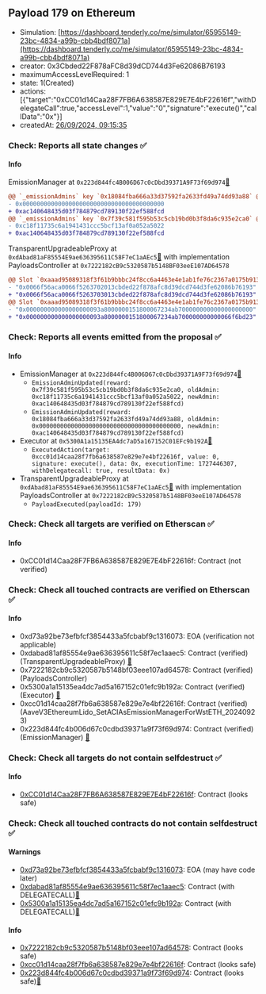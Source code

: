 ## Payload 179 on Ethereum

- Simulation: [https://dashboard.tenderly.co/me/simulator/65955149-23bc-4834-a99b-cbb4bdf8071a](https://dashboard.tenderly.co/me/simulator/65955149-23bc-4834-a99b-cbb4bdf8071a)
- creator: 0x3Cbded22F878aFC8d39dCD744d3Fe62086B76193
- maximumAccessLevelRequired: 1
- state: 1(Created)
- actions: [{"target":"0xCC01d14Caa28F7FB6A638587E829E7E4bF22616f","withDelegateCall":true,"accessLevel":1,"value":"0","signature":"execute()","callData":"0x"}]
- createdAt: [26/09/2024, 09:15:35](https://etherscan.io/tx/0x662404f1076752c9a7c606bcda06516abe6e675fefd174d791251cd1b97321b1)

### Check: Reports all state changes :white_check_mark:

#### Info


EmissionManager at `0x223d844fc4B006D67c0cDbd39371A9F73f69d974`[:ghost:](https://github.com/bgd-labs/aave-address-book "AaveV3Ethereum.EMISSION_MANAGER, AaveV3EthereumLido.EMISSION_MANAGER")
```diff
@@ `_emissionAdmins` key `0x18084fba666a33d37592fa2633fd49a74dd93a88` @@
- 0x0000000000000000000000000000000000000000
+ 0xac140648435d03f784879cd789130f22ef588fcd
@@ `_emissionAdmins` key `0x7f39c581f595b53c5cb19bd0b3f8da6c935e2ca0` @@
- 0xc18f11735c6a1941431ccc5bcf13af0a052a5022
+ 0xac140648435d03f784879cd789130f22ef588fcd
```

TransparentUpgradeableProxy at `0xdAbad81aF85554E9ae636395611C58F7eC1aAEc5`[:ghost:](https://github.com/bgd-labs/aave-address-book "GovernanceV3Ethereum.PAYLOADS_CONTROLLER") with implementation PayloadsController at `0x7222182cB9c5320587b5148BF03eeE107AD64578`
```diff
@@ Slot `0xaaad95089318f3f61b9bbbc24f8cc6a4463e4e1ab1fe76c2367a0175b9136c03` @@
- "0x0066f56aca0066f5263702013cbded22f878afc8d39dcd744d3fe62086b76193"
+ "0x0066f56aca0066f5263703013cbded22f878afc8d39dcd744d3fe62086b76193"
@@ Slot `0xaaad95089318f3f61b9bbbc24f8cc6a4463e4e1ab1fe76c2367a0175b9136c04` @@
- "0x000000000000000000093a8000000151800067234ab700000000000000000000"
+ "0x000000000000000000093a8000000151800067234ab700000000000066f6bd23"
```


### Check: Reports all events emitted from the proposal :white_check_mark:

#### Info

- EmissionManager at `0x223d844fc4B006D67c0cDbd39371A9F73f69d974`[:ghost:](https://github.com/bgd-labs/aave-address-book "AaveV3Ethereum.EMISSION_MANAGER, AaveV3EthereumLido.EMISSION_MANAGER")
  - `EmissionAdminUpdated(reward: 0x7f39c581f595b53c5cb19bd0b3f8da6c935e2ca0, oldAdmin: 0xc18f11735c6a1941431ccc5bcf13af0a052a5022, newAdmin: 0xac140648435d03f784879cd789130f22ef588fcd)`
  - `EmissionAdminUpdated(reward: 0x18084fba666a33d37592fa2633fd49a74dd93a88, oldAdmin: 0x0000000000000000000000000000000000000000, newAdmin: 0xac140648435d03f784879cd789130f22ef588fcd)`
- Executor at `0x5300A1a15135EA4dc7aD5a167152C01EFc9b192A`[:ghost:](https://github.com/bgd-labs/aave-address-book "AaveV2Ethereum.POOL_ADMIN, AaveV2EthereumAMM.POOL_ADMIN, AaveV3Ethereum.ACL_ADMIN, AaveV3EthereumLido.ACL_ADMIN, GovernanceV3Ethereum.EXECUTOR_LVL_1")
  - `ExecutedAction(target: 0xcc01d14caa28f7fb6a638587e829e7e4bf22616f, value: 0, signature: execute(), data: 0x, executionTime: 1727446307, withDelegatecall: true, resultData: 0x)`
- TransparentUpgradeableProxy at `0xdAbad81aF85554E9ae636395611C58F7eC1aAEc5`[:ghost:](https://github.com/bgd-labs/aave-address-book "GovernanceV3Ethereum.PAYLOADS_CONTROLLER") with implementation PayloadsController at `0x7222182cB9c5320587b5148BF03eeE107AD64578`
  - `PayloadExecuted(payloadId: 179)`

### Check: Check all targets are verified on Etherscan :white_check_mark:

#### Info

- 0xCC01d14Caa28F7FB6A638587E829E7E4bF22616f: Contract (not verified) 

### Check: Check all touched contracts are verified on Etherscan :white_check_mark:

#### Info

- 0xd73a92be73efbfcf3854433a5fcbabf9c1316073: EOA (verification not applicable)
- 0xdabad81af85554e9ae636395611c58f7ec1aaec5: Contract (verified) (TransparentUpgradeableProxy) [:ghost:](https://github.com/bgd-labs/aave-address-book "GovernanceV3Ethereum.PAYLOADS_CONTROLLER")
- 0x7222182cb9c5320587b5148bf03eee107ad64578: Contract (verified) (PayloadsController) 
- 0x5300a1a15135ea4dc7ad5a167152c01efc9b192a: Contract (verified) (Executor) [:ghost:](https://github.com/bgd-labs/aave-address-book "AaveV2Ethereum.POOL_ADMIN, AaveV2EthereumAMM.POOL_ADMIN, AaveV3Ethereum.ACL_ADMIN, AaveV3EthereumLido.ACL_ADMIN, GovernanceV3Ethereum.EXECUTOR_LVL_1")
- 0xcc01d14caa28f7fb6a638587e829e7e4bf22616f: Contract (verified) (AaveV3EthereumLido_SetACIAsEmissionManagerForWstETH_20240923) 
- 0x223d844fc4b006d67c0cdbd39371a9f73f69d974: Contract (verified) (EmissionManager) [:ghost:](https://github.com/bgd-labs/aave-address-book "AaveV3Ethereum.EMISSION_MANAGER, AaveV3EthereumLido.EMISSION_MANAGER")

### Check: Check all targets do not contain selfdestruct :white_check_mark:

#### Info

- [0xCC01d14Caa28F7FB6A638587E829E7E4bF22616f](https://etherscan.io/address/0xCC01d14Caa28F7FB6A638587E829E7E4bF22616f): Contract (looks safe)

### Check: Check all touched contracts do not contain selfdestruct :white_check_mark:

#### Warnings

- [0xd73a92be73efbfcf3854433a5fcbabf9c1316073](https://etherscan.io/address/0xd73a92be73efbfcf3854433a5fcbabf9c1316073): EOA (may have code later)
- [0xdabad81af85554e9ae636395611c58f7ec1aaec5](https://etherscan.io/address/0xdabad81af85554e9ae636395611c58f7ec1aaec5): Contract (with DELEGATECALL)[:ghost:](https://github.com/bgd-labs/aave-address-book "GovernanceV3Ethereum.PAYLOADS_CONTROLLER")
- [0x5300a1a15135ea4dc7ad5a167152c01efc9b192a](https://etherscan.io/address/0x5300a1a15135ea4dc7ad5a167152c01efc9b192a): Contract (with DELEGATECALL)[:ghost:](https://github.com/bgd-labs/aave-address-book "AaveV2Ethereum.POOL_ADMIN, AaveV2EthereumAMM.POOL_ADMIN, AaveV3Ethereum.ACL_ADMIN, AaveV3EthereumLido.ACL_ADMIN, GovernanceV3Ethereum.EXECUTOR_LVL_1")

#### Info

- [0x7222182cb9c5320587b5148bf03eee107ad64578](https://etherscan.io/address/0x7222182cb9c5320587b5148bf03eee107ad64578): Contract (looks safe)
- [0xcc01d14caa28f7fb6a638587e829e7e4bf22616f](https://etherscan.io/address/0xcc01d14caa28f7fb6a638587e829e7e4bf22616f): Contract (looks safe)
- [0x223d844fc4b006d67c0cdbd39371a9f73f69d974](https://etherscan.io/address/0x223d844fc4b006d67c0cdbd39371a9f73f69d974): Contract (looks safe)[:ghost:](https://github.com/bgd-labs/aave-address-book "AaveV3Ethereum.EMISSION_MANAGER, AaveV3EthereumLido.EMISSION_MANAGER")

